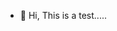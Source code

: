 - 👋 Hi, This is a test.....

<!---
PBandJ8888/PBandJ8888 is a ✨ special ✨ repository because its `README.md` (this file) appears on your GitHub profile.
You can click the Preview link to take a look at your changes.
--->
